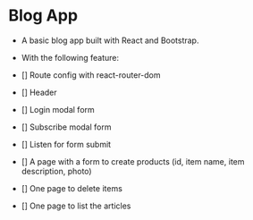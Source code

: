# Blog App

* A basic blog app built with React and Bootstrap.

* With the following feature:

* [] Route config with react-router-dom
* [] Header
* [] Login modal form
* [] Subscribe modal form
* [] Listen for form submit
* [] A page with a form to create products (id, item name, item description, photo)
* [] One page to delete items
* [] One page to list the articles
